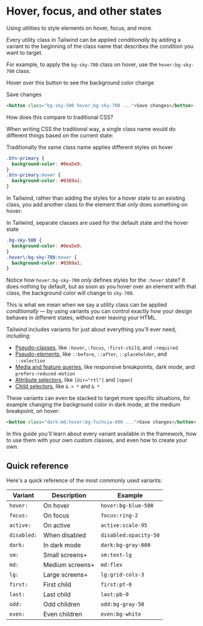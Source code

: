 # Hover, focus, and other states

Using utilities to style elements on hover, focus, and more.

Every utility class in Tailwind can be applied _conditionally_ by adding a variant to the beginning of the class name that describes the condition you want to target.

For example, to apply the `bg-sky-700` class on hover, use the `hover:bg-sky-700` class:

Hover over this button to see the background color change

Save changes

```html
<button class="bg-sky-500 hover:bg-sky-700 ...">Save changes</button>
```

How does this compare to traditional CSS?

When writing CSS the traditional way, a single class name would do different things based on the current state:

Traditionally the same class name applies different styles on hover

```css
.btn-primary {
  background-color: #0ea5e9;
}
.btn-primary:hover {
  background-color: #0369a1;
}
```

In Tailwind, rather than adding the styles for a hover state to an existing class, you add another class to the element that _only_ does something on hover:

In Tailwind, separate classes are used for the default state and the hover state

```css
.bg-sky-500 {
  background-color: #0ea5e9;
}
.hover\:bg-sky-700:hover {
  background-color: #0369a1;
}
```

Notice how `hover:bg-sky-700` _only_ defines styles for the `:hover` state? It does nothing by default, but as soon as you hover over an element with that class, the background color will change to `sky-700`.

This is what we mean when we say a utility class can be applied _conditionally_ — by using variants you can control exactly how your design behaves in different states, without ever leaving your HTML.

Tailwind includes variants for just about everything you'll ever need, including:

- [Pseudo-classes](./variants/pseudo-classes.md), like `:hover`, `:focus`, `:first-child`, and `:required`
- [Pseudo-elements](./variants/pseudo-elements.md), like `::before`, `::after`, `::placeholder`, and `::selection`
- [Media and feature queries](./variants/media-queries.md), like responsive breakpoints, dark mode, and `prefers-reduced-motion`
- [Attribute selectors](./variants/attribute-selectors.md), like `[dir="rtl"]` and `[open]`
- [Child selectors](./variants/child-selectors.md), like `& > *` and `& *`

These variants can even be stacked to target more specific situations, for example changing the background color in dark mode, at the medium breakpoint, on hover:

```html
<button class="dark:md:hover:bg-fuchsia-600 ...">Save changes</button>
```

In this guide you'll learn about every variant available in the framework, how to use them with your own custom classes, and even how to create your own.

## Quick reference

Here's a quick reference of the most commonly used variants:

| Variant | Description | Example |
|---------|-------------|---------|
| `hover:` | On hover | `hover:bg-blue-500` |
| `focus:` | On focus | `focus:ring-2` |
| `active:` | On active | `active:scale-95` |
| `disabled:` | When disabled | `disabled:opacity-50` |
| `dark:` | In dark mode | `dark:bg-gray-800` |
| `sm:` | Small screens+ | `sm:text-lg` |
| `md:` | Medium screens+ | `md:flex` |
| `lg:` | Large screens+ | `lg:grid-cols-3` |
| `first:` | First child | `first:pt-0` |
| `last:` | Last child | `last:pb-0` |
| `odd:` | Odd children | `odd:bg-gray-50` |
| `even:` | Even children | `even:bg-white` |